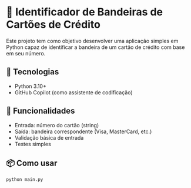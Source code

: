 # 🔐 Identificador de Bandeiras de Cartões de Crédito

Este projeto tem como objetivo desenvolver uma aplicação simples em Python capaz de identificar a bandeira de um cartão de crédito com base em seu número.

## 🚀 Tecnologias
- Python 3.10+
- GitHub Copilot (como assistente de codificação)

## 🎯 Funcionalidades
- Entrada: número do cartão (string)
- Saída: bandeira correspondente (Visa, MasterCard, etc.)
- Validação básica de entrada
- Testes simples

## 📦 Como usar

```bash
python main.py
